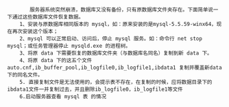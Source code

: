 		　　服务器系统突然崩溃，数据库又没有备份，只有原数据库文件夹存在。下面简单说一下通过这些数据库文件恢复数据。
		1、安装与原数据库相同版本的 mysql，如：原来安装的是mysql-5.5.59-winx64，现在再次安装这个版本；
		2、mysql 可以正常启动、访问后，停止 mysql 服务。如：命令行 net stop mysql；或任务管理器停止 mysqld.exe 的进程树。
		3、将原 data 下需要恢复的数据库文件夹（与数据库名同名）复制到新 data 下。
		4、将原 data 下的这五个文件 auto.cnf,ib_buffer_pool,ib_logfile0,ib_logfile1,ibdata1 复制并覆盖新data下的同名文件。
		5. 直接复制文件是无法使用的，会提示表不存在，在复制的时候，应将数据目录下的ibdata1文件一并复制过去，并且删除ib_logfile0，ib_logfile1等文件
		6.启动服务器查看 mysql 表 的情况
